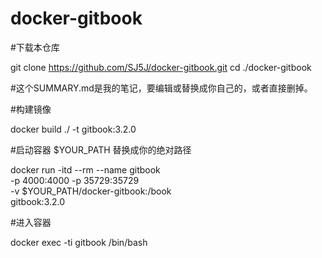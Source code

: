 # docker-gitbook
#下载本仓库

git clone https://github.com/SJ5J/docker-gitbook.git
cd ./docker-gitbook

#这个SUMMARY.md是我的笔记，要编辑或替换成你自己的，或者直接删掉。

#构建镜像

docker build ./ -t gitbook:3.2.0

#启动容器 $YOUR_PATH 替换成你的绝对路径

docker run -itd --rm --name gitbook \
-p 4000:4000 -p 35729:35729 \
-v $YOUR_PATH/docker-gitbook:/book \
gitbook:3.2.0

#进入容器

docker exec -ti gitbook /bin/bash
